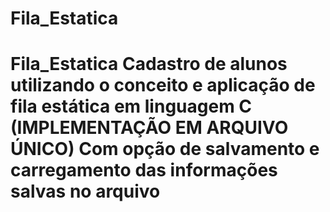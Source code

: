 # Fila_Estatica
# Fila_Estatica Cadastro de alunos utilizando o conceito e aplicação de fila estática em linguagem C (IMPLEMENTAÇÃO EM ARQUIVO ÚNICO)  Com opção de salvamento e carregamento das informações salvas no arquivo
